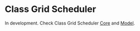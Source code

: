 # Class Grid Scheduler

In development. Check Class Grid Scheduler [Core](https://github.com/alexrochas/class_grid_scheduler_core) and [Model](https://github.com/alexrochas/class_grid_scheduler_model).
